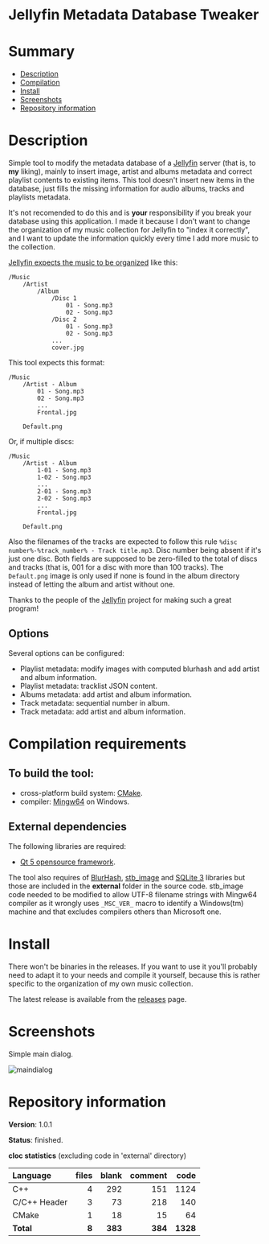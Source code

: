 Jellyfin Metadata Database Tweaker
==================================

# Summary
- [Description](#description)
- [Compilation](#compilation-requirements)
- [Install](#install)
- [Screenshots](#screenshots)
- [Repository information](#repository-information)

# Description
Simple tool to modify the metadata database of a [Jellyfin](https://jellyfin.org/) server (that is, to **my** 
liking), mainly to insert image, artist and albums metadata and correct playlist contents to existing items. 
This tool doesn't insert new items in the database, just fills the missing information for audio albums, tracks
and playlists metadata. 

It's not recomended to do this and is **your** responsibility if you break your database using this application. I made 
it because I don't want to change the organization of my music collection for Jellyfin to "index it correctly", and I
want to update the information quickly every time I add more music to the collection.

[Jellyfin expects the music to be organized](https://github.com/jellyfin-archive/jellyfin-docs/blob/master/general/server/media/music.md) like this:
```
/Music
    /Artist
        /Album
            /Disc 1
                01 - Song.mp3
                02 - Song.mp3
            /Disc 2
                01 - Song.mp3
                02 - Song.mp3
            ...
            cover.jpg
```         
This tool expects this format:
```
/Music
    /Artist - Album
        01 - Song.mp3
        02 - Song.mp3
        ...
        Frontal.jpg

    Default.png                    
```            

Or, if multiple discs:
```
/Music
    /Artist - Album
        1-01 - Song.mp3
        1-02 - Song.mp3
        ...
        2-01 - Song.mp3
        2-02 - Song.mp3		
        ...
        Frontal.jpg

    Default.png                    
```     
       
Also the filenames of the tracks are expected to follow this rule `%disc number%-%track_number% - Track title.mp3`. 
Disc number being absent if it's just one disc. Both fields are supposed to be zero-filled to the total of discs and
tracks (that is, 001 for a disc with more than 100 tracks). The `Default.png` image is only used if none is found in the
album directory instead of letting the album and artist without one.   

Thanks to the people of the [Jellyfin](https://jellyfin.org/) project for making such a great program!

## Options
Several options can be configured:
* Playlist metadata: modify images with computed blurhash and add artist and album information.
* Playlist metadata: tracklist JSON content.
* Albums metadata: add artist and album information.
* Track metadata: sequential number in album.
* Track metadata: add artist and album information.

# Compilation requirements
## To build the tool:
* cross-platform build system: [CMake](http://www.cmake.org/cmake/resources/software.html).
* compiler: [Mingw64](http://sourceforge.net/projects/mingw-w64/) on Windows.

## External dependencies
The following libraries are required:
* [Qt 5 opensource framework](http://www.qt.io/).

The tool also requires of [BlurHash](https://github.com/Nheko-Reborn/blurhash), 
[stb_image](https://github.com/nothings/stb/blob/master/stb_image.h) and [SQLite 3](https://github.com/sqlite/sqlite) 
libraries but those are included in the **external** folder in the source code. stb_image code needed to be 
modified to allow UTF-8 filename strings with Mingw64 compiler as it wrongly uses `_MSC_VER_` macro to identify
a Windows(tm) machine and that excludes compilers others than Microsoft one.

# Install
There won't be binaries in the releases. If you want to use it you'll probably need to adapt it to your needs 
and compile it yourself, because this is rather specific to the organization of my own music collection. 

The latest release is available from the [releases]() page. 

# Screenshots
Simple main dialog. 

![maindialog](https://user-images.githubusercontent.com/12167134/266746374-006cbc3e-1ca5-4f72-adeb-b906efab8d48.png)

# Repository information

**Version**: 1.0.1

**Status**: finished. 

**cloc statistics** (excluding code in 'external' directory)

| Language                 |files     |blank    |comment   |code      |
|:-------------------------|---------:|--------:|---------:|---------:|
| C++                      |   4      | 292     |   151    | 1124     |
| C/C++ Header             |   3      |  73     |   218    |  140     |
| CMake                    |   1      |  18     |    15    |   64     |
| **Total**                | **8**    | **383** | **384**  | **1328** |
